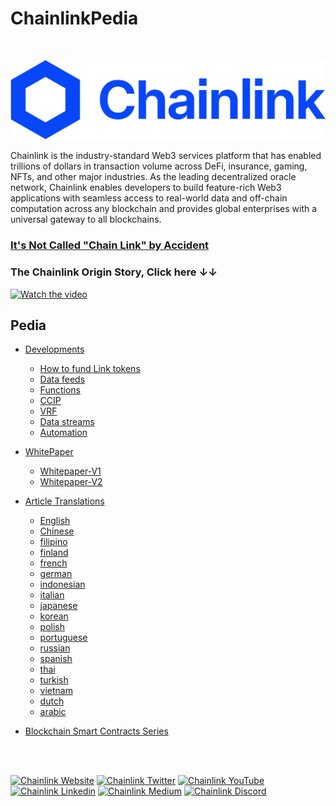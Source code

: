 # ChainlinkPedia

<br>

![Chainlink logo](media/6656037210b1691e305622e4_logo.svg)

Chainlink is the industry-standard Web3 services platform that has enabled trillions of dollars in transaction volume across DeFi, insurance, gaming, NFTs, and other major industries. As the leading decentralized oracle network, Chainlink enables developers to build feature-rich Web3 applications with seamless access to real-world data and off-chain computation across any blockchain and provides global enterprises with a universal gateway to all blockchains.
<br>

### [It's Not Called "Chain Link" by Accident](https://youtube.com/shorts/d3NWUsVWR78?si=h-tFXTUGzZ-cjaIf)

### The Chainlink Origin Story, Click here &#8595;&darr;

[![Watch the video](https://img.youtube.com/vi/Uh9zZ4__abk/maxresdefault.jpg)](https://www.youtube.com/watch?v=Uh9zZ4__abk)

## Pedia

- [Developments](https://github.com/YourGuyD3v/ChainlinkPedia/tree/main/developments)

  - [How to fund Link tokens](https://github.com/YourGuyD3v/ChainlinkPedia/tree/main/developments/how-to-fund-link-tokens)
  - [Data feeds](https://github.com/YourGuyD3v/ChainlinkPedia/tree/main/developments/src/datafeeds)
  - [Functions](https://github.com/YourGuyD3v/ChainlinkPedia/tree/main/developments/src/functions)
  - [CCIP](https://github.com/YourGuyD3v/ChainlinkPedia/tree/main/developments/src/VRF)
  - [VRF](https://github.com/YourGuyD3v/ChainlinkPedia/tree/main/developments/src/vrf)
  - [Data streams](https://github.com/YourGuyD3v/ChainlinkPedia/tree/main/developments/src/datastreams)
  - [Automation](https://github.com/YourGuyD3v/ChainlinkPedia/tree/main/developments/src/automation)

- [WhitePaper](https://github.com/YourGuyD3v/ChainlinkPedia/tree/main/whitepaper)

  - [Whitepaper-V1](https://github.com/YourGuyD3v/ChainlinkPedia/blob/main/whitepaper/whitepaper-v1.pdf)
  - [Whitepaper-V2](https://github.com/YourGuyD3v/ChainlinkPedia/blob/main/whitepaper/whitepaper-v2.pdf)

- [Article Translations](https://github.com/YourGuyD3v/ChainlinkPedia/tree/main/translations)

  - [English](https://github.com/YourGuyD3v/ChainlinkPedia/blob/main/translations/english_articles.md)
  - [Chinese](https://github.com/YourGuyD3v/ChainlinkPedia/blob/main/translations/chinese_articles.md)
  - [filipino](https://github.com/YourGuyD3v/ChainlinkPedia/blob/main/translations/filipino_articles.md)
  - [finland](https://github.com/YourGuyD3v/ChainlinkPedia/blob/main/translations/finland_articles.md)
  - [french](https://github.com/YourGuyD3v/ChainlinkPedia/blob/main/translations/french_articles.md)
  - [german](https://github.com/YourGuyD3v/ChainlinkPedia/blob/main/translations/german_articles.md)
  - [indonesian](https://github.com/YourGuyD3v/ChainlinkPedia/blob/main/translations/indonesian_articles.md)
  - [italian](https://github.com/YourGuyD3v/ChainlinkPedia/blob/main/translations/italian_articles.md)
  - [japanese](https://github.com/YourGuyD3v/ChainlinkPedia/blob/main/translations/japanese_articles.md)
  - [korean](https://github.com/YourGuyD3v/ChainlinkPedia/blob/main/translations/korean_articles.md)
  - [polish](https://github.com/YourGuyD3v/ChainlinkPedia/blob/main/translations/polish_articles.md)
  - [portuguese](https://github.com/YourGuyD3v/ChainlinkPedia/blob/main/translations/portuguese_articles.md)
  - [russian](https://github.com/YourGuyD3v/ChainlinkPedia/blob/main/translations/russian_articles.md)
  - [spanish](https://github.com/YourGuyD3v/ChainlinkPedia/blob/main/translations/spanish_articles.md)
  - [thai](https://github.com/YourGuyD3v/ChainlinkPedia/blob/main/translations/thai_articles.md)
  - [turkish](https://github.com/YourGuyD3v/ChainlinkPedia/blob/main/translations/turkish_articles.md)
  - [vietnam](https://github.com/YourGuyD3v/ChainlinkPedia/blob/main/translations/vietnam_articles.md)
  - [dutch](https://github.com/YourGuyD3v/ChainlinkPedia/blob/main/translations/dutch_articles.md)
  - [arabic](https://github.com/YourGuyD3v/ChainlinkPedia/blob/main/translations/arabic_articles.md)

- [Blockchain Smart Contracts Series](https://github.com/YourGuyD3v/ChainlinkPedia/tree/main/blockchain-smart-contracts-series)

<br>
<br>

[![Chainlink Website](https://img.shields.io/badge/Chainlink-375BD2?style=for-the-badge&logo=chainlink&logoColor=white)](https://chainlinklabs.com/)
[![Chainlink Twitter](https://img.shields.io/badge/Twitter-1DA1F2?style=for-the-badge&logo=twitter&logoColor=white)](https://twitter.com/chainlinklabs)
[![Chainlink YouTube](https://img.shields.io/badge/YouTube-FF0000?style=for-the-badge&logo=youtube&logoColor=white)](https://www.youtube.com/@chainlink)
[![Chainlink Linkedin](https://img.shields.io/badge/LinkedIn-0077B5?style=for-the-badge&logo=linkedin&logoColor=white)](https://www.linkedin.com/company/chainlink-labs/about/)
[![Chainlink Medium](https://img.shields.io/badge/Medium-000000?style=for-the-badge&logo=medium&logoColor=white)](https://medium.com/chainlink)
[![Chainlink Discord](https://img.shields.io/badge/Discord-7289DA?style=for-the-badge&logo=discord&logoColor=white)](https://discord.com/invite/VbgjQWzan5)
